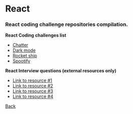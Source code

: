 # React
### React coding challenge repositories compilation.

**React Coding challenges list**
- [Chatter](https://github.com/alexgurr/react-coding-challenges/tree/master/chatter)
- [Dark mode](https://github.com/alexgurr/react-coding-challenges/tree/master/dark-mode)
- [Rocket ship](https://github.com/alexgurr/react-coding-challenges/tree/master/rocket-ship)
- [Spootify](https://github.com/alexgurr/react-coding-challenges/tree/master/spootify)

**React Interview questions (external resources only)**
- [Link to resource #1](https://www.edureka.co/blog/interview-questions/react-interview-questions/)
- [Link to resource #2](https://www.simplilearn.com/tutorials/reactjs-tutorial/reactjs-interview-questions)
- [Link to resource #3](https://www.interviewbit.com/react-interview-questions/)
- [Link to resource #4](https://www.javatpoint.com/react-interview-questions)

[Back](./../README.md)